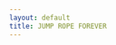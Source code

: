 ```yaml
---
layout: default
title: JUMP ROPE FOREVER
---
```


<style>
  body {
    margin: 0;
  }

  .page-header {
    background-image: url('/Android_Feature_1024x500.png');
    background-size: cover;
    background-repeat: no-repeat;
    background-position: center;
    height: 150px;
    overflow: hidden;
    position: fixed;
    top: 0;
    left: 0;
    width: 100%;
    z-index: 1000;
    transition: height 0.3s;
  }
  .page-header h1 {
    color: transparent;
    position: absolute;
    top: 50%;
    left: 50%;
    transform: translate(-50%, -50%);
  }

  .body-background {
    background-image: url('/AppFeatures.jpg');
    background-size: cover;
    background-repeat: no-repeat;
    background-position: center;
    min-height: 100vh;
    z-index: -1; /* Add this line */
    position: relative; /* Add this line */
  }

  .page-content {
    margin-top: 150px;
    padding: 20px;
    min-height: 100vh;
    position: relative; /* Add this line */
    z-index: 1; /* Add this line */
  }
</style>

<div class="page-header">
  <h1>Welcome to my website!</h1>
</div>

<div class="body-background"></div> <!-- Add this line -->

<div class="page-content">
  This is the homepage of my GitHub Pages site using the Cayman theme.
</div>

<script>
  window.addEventListener('scroll', function() {
    var header = document.querySelector('.page-header');
    var scrollPos = window.scrollY;
    var headerHeight = Math.max(150 - scrollPos * 0.5, 50);

    header.style.height = headerHeight + 'px';
  });
</script>
